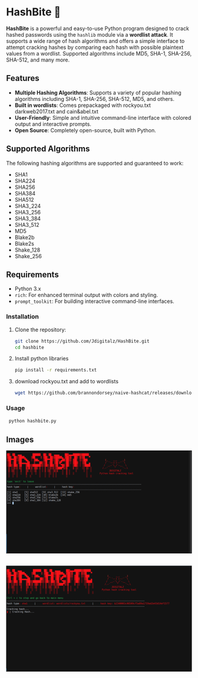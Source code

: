 # HashBite 🦇

**HashBite** is a powerful and easy-to-use Python program designed to crack hashed passwords using the `hashlib` module via a **wordlist attack**. It supports a wide range of hash algorithms and offers a simple interface to attempt cracking hashes by comparing each hash with possible plaintext values from a wordlist. Supported algorithms include MD5, SHA-1, SHA-256, SHA-512, and many more.

## Features

- **Multiple Hashing Algorithms**: Supports a variety of popular hashing algorithms including SHA-1, SHA-256, SHA-512, MD5, and others.
- **Built in wordlists**: Comes prepackaged with rockyou.txt darkweb2017.txt and cain&abel.txt
- **User-Friendly**: Simple and intuitive command-line interface with colored output and interactive prompts.
- **Open Source**: Completely open-source, built with Python.

## Supported Algorithms

The following hashing algorithms are supported and guaranteed to work:

- SHA1
- SHA224
- SHA256
- SHA384
- SHA512
- SHA3_224
- SHA3_256
- SHA3_384
- SHA3_512
- MD5
- Blake2b
- Blake2s
- Shake_128
- Shake_256

## Requirements

- Python 3.x
- `rich`: For enhanced terminal output with colors and styling.
- `prompt_toolkit`: For building interactive command-line interfaces.

### Installation

1. Clone the repository:
   ```bash
   git clone https://github.com/Jdigitalz/HashBite.git
   cd hashbite
2. Install python libraries
   ```bash
   pip install -r requirements.txt 
3. download rockyou.txt and add to wordlists
   ```bash
   wget https://github.com/brannondorsey/naive-hashcat/releases/download/data/rockyou.txt && mv rockyou.txt wordlists

### Usage
   ```bash
    python hashbite.py
   ```
## Images
![image_alt](https://github.com/Jdigitalz/HashBite/blob/main/assets/hash_options.png?raw=true)
##
![image_alt](https://github.com/Jdigitalz/HashBite/blob/main/assets/hashuse.png?raw=true)

